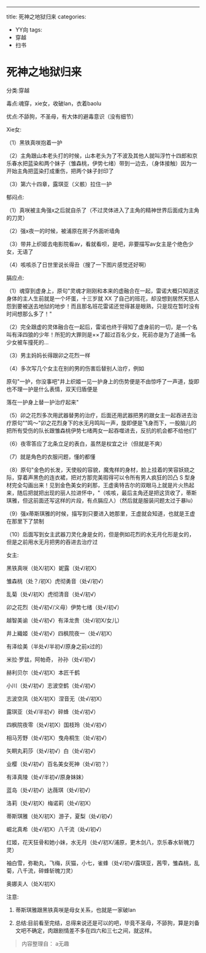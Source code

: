 ---
title: 死神之地狱归来
categories:
- YY向
tags:
- 穿越
- 扫书
# 死神之地狱归来
分类:穿越

毒点:魂穿，xie女，收破lan，衣着baolu

优点:不舔狗，不圣母，有大体的避毒意识（没有细节）

Xie女:

（1）黑铁真咲抱着一护

（2）主角跟山本老头打的时候，山本老头为了不波及其他人就叫浮竹十四郎和京乐春水把蓝染和两个妹子（雏森桃，伊势七绪）带到一边去，（身体接触）因为一开始主角把蓝染打成重伤，把两个妹子封印了

（3）第六十四章，露琪亚（义骸）拉住一护

郁闷点:

（1）真咲被主角强x之后就自杀了（不过灵体进入了主角的精神世界后面成为主角的刀灵）

（2）强x夜一的时候，被浦原在房子外面听墙角

（3）带井上织姬去电影院看av，看就看呗，是吧，非要描写av女主是个绝色少女，无语了

（4）咳咳杀了日世里说长得丑（搜了一下图片感觉还好啊）

膈应点:

（1）魂穿到虚身上，原句"灵魂才刚刚和本来的虚融合在一起，雷诺大概只知道这身体的主人生前就是一个坏蛋，十三岁就
XX
了自己的班花，却没想到居然天怒人怨到要被送去地狱的地步！而且那名班花雷诺还觉得甚是眼熟，只是现在暂时没有时间想那么多了！"

（2）完全跟虚的灵体融合在一起后，雷诺也终于得知了虚身前的一切，是一个名叫有泽四狼的少年！所犯的大罪则是××了超过百名少女，死前亦是为了追捕一名少女被车撞死的...

（3）男主妈妈长得跟卯之花烈一样

（4）多次写几个女主在别的男的伤害后替别人治疗，例如

原句"一护，你没事吧"井上织姬一见一护身上的伤势便是不由惊呼了一声道，旋即也不理一护是什么表情，双天归盾便是

落在一护身上替一护治疗起来"

（5）卯之花烈多次用武器替男的治疗，后面还用武器把男的跟女主一起吞进去治疗原句""鸣～"卯之花烈身下的水无月鸣叫一声，旋即便是飞身而下，一股脑儿的把所有受伤的队长跟雏森桃伊势七绪两女一起吞噬进去，反抗的机会都不给他们"

（6）夜零答应了北条立足的表白，虽然是权宜之计（但就是不爽）

（7）就是角色的衣服问题，懂的都懂

（8）原句"金色的长发，天使般的容貌，魔鬼样的身材，脸上挂着的笑容妖娆之际，穿着声黑色的连衣裙，把对方那完美瑕得可以令所有男人疯狂的凹凸
S
型身材完全勾画出来！见到金色美女的刹那，王虚奥特吉尔的双眼马上就是片火热起来，随后把就把出现的丽人拉进怀中，"（咳咳，最后主角还是把这货收了，蒂斯琪雅，但这前面还写这样的片段，有点膈应人）（然后就是服装问题太过于暴lu）

（9）强x蒂斯琪雅的时候，描写到只要进入她那里，王虚就会知道，也就是王虚在那里下了禁制

（10）后面写到女主武器刀灵化身是女的，但是例如花烈的水无月化形是女的，但是之前用水无月把男的吞进去治疗过

女主:

黑铁真咲（处X/初X）妮露（处√/初Ⅹ）

雏森桃（处？/初X）虎彻勇音（处√/初√）

乱菊（处√/初X）虎彻清音（处√/初√）

卯之花烈（处√/初√/义母）伊势七绪（处√/初√）

越智美谕（处√/初√）有泽龙贵（处√/初X/女儿）

井上織姬（处√/初√）四枫院夜一（处√/初X）

有泽绘美（半处√/半初√/原身之前x过的）

米拉·罗兹，阿帕奇， 孙孙（处√/初√）

赫利贝尔（处√/初X）本匠千鹤

小川（处√/初√）志波空鹤（处√/初√）

志波空凤（处X/初X）涅音无（处√/初X）

露琪亚（处√/半初√）碎蜂（处√/初√）

四枫院夜零（处√/初X）国枝玲（处√/初√）

相马芳野（处√/初X）曳舟桐生（处√/初√）

矢眮丸莉莎（处√/初√）白（处√/初√）

业樱（处√/初√）百名美女死神（处√/初？）

有泽真陵（处√/半初√/原身妹妹）

蓝岛（处√/初√）达薇琪（处√/初√）

洛莉（处√/初X）梅诺莉（处√/初X）

蒂斯琪雅（处Ⅹ/初Ⅹ）游子，夏梨（处√/初√）

崛北真希（处√/初Ⅹ）八千流（处√/初√）

红姬，花天狂骨和她小妹，水无月（处√/初X/浦原，更木剑八，京乐春水斩魄刀灵）

袖白雪，弥勒丸，飞梅，灰猫，小七，雀蜂（处√/初√/露琪亚，茜雫，雏森桃，乱菊，八千流，碎蜂斩魄刀灵）

奥娜夫人（处X/初X）

注意:

1.  蒂斯琪雅跟黑铁真咲是母女关系，也就是一家破lan

2.  总结:目前看至完结，总得来说还是可以的吧，毕竟不圣母，不舔狗，算是刘备文吧不确定，肉跟剧情差不多在四六和三七之间，就这样。


> 内容整理自： a无趣